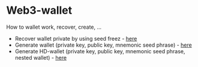 # Web3-wallet
How to wallet work, recover, create, ...

- Recover wallet private by using seed freez - [here](https://github.com/sol-app/web3-wallet/tree/main/recover-wallet) 
- Generate wallet (private key, public key, mnemonic seed phrase) - [here](https://github.com/sol-app/web3-wallet/tree/main/generate-wallet) 
- Generate HD-wallet (private key, public key, mnemonic seed phrase, nested wallet) - [here](https://github.com/sol-app/web3-wallet/tree/main/generate-hdwallet) 
